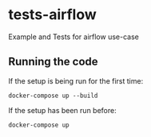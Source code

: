# tests-airflow
Example and Tests for airflow use-case

## Running the code

If the setup is being run for the first time:

```
docker-compose up --build
```


If the setup has been run before:

```
docker-compose up
```
